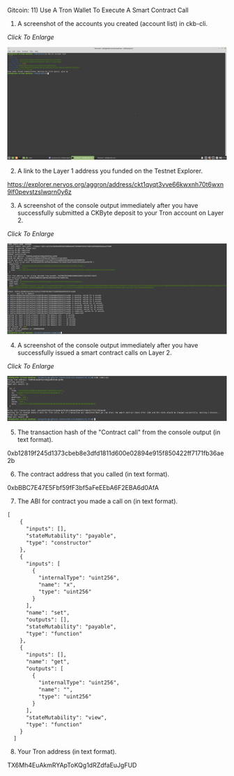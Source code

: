 Gitcoin: 11) Use A Tron Wallet To Execute A Smart Contract Call

1. A screenshot of the accounts you created (account list) in ckb-cli.

_Click To Enlarge_

<img src='https://github.com/encoderafat/nervos/blob/main/project11/list_account.png' width='800' />

2. A link to the Layer 1 address you funded on the Testnet Explorer.

https://explorer.nervos.org/aggron/address/ckt1qyqt3vve66kwxnh70t6wxn9lf0pevstzslwqrn0y6z

3. A screenshot of the console output immediately after you have successfully submitted a CKByte deposit to your Tron account on Layer 2.

_Click To Enlarge_

<img src='https://github.com/encoderafat/nervos/blob/main/project11/deposit.png' width='800' />

4. A screenshot of the console output immediately after you have successfully issued a smart contract calls on Layer 2.

_Click To Enlarge_

<img src='https://github.com/encoderafat/nervos/blob/main/project11/contractcall.png' width='800' />

5. The transaction hash of the "Contract call" from the console output (in text format).

0xb12819f245d1373cbeb8e3dfd1811d600e02894e915f850422ff7171fb36ae2b

6. The contract address that you called (in text format).

0xbBBC7E47E5Fbf59fF3bf5aFeEEbA6F2EBA6d0AfA

7. The ABI for contract you made a call on (in text format).

```
[
    {
      "inputs": [],
      "stateMutability": "payable",
      "type": "constructor"
    },
    {
      "inputs": [
        {
          "internalType": "uint256",
          "name": "x",
          "type": "uint256"
        }
      ],
      "name": "set",
      "outputs": [],
      "stateMutability": "payable",
      "type": "function"
    },
    {
      "inputs": [],
      "name": "get",
      "outputs": [
        {
          "internalType": "uint256",
          "name": "",
          "type": "uint256"
        }
      ],
      "stateMutability": "view",
      "type": "function"
    }
  ]
  ```

8. Your Tron address (in text format).

TX6Mh4EuAkmRYApToKQg1dRZdfaEuJgFUD
